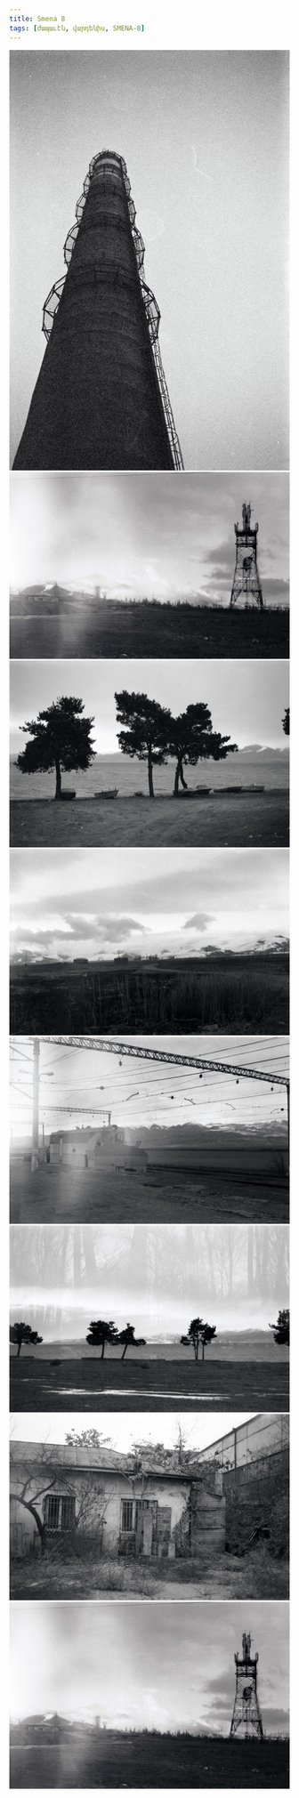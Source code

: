 ```yaml
---
title: Smena 8
tags: [ժապաւէն, վարդենիս, SMENA-8]
---
```


<div class="col-12 col-sm-6 col-md-4">
	<img src="/uploads/film-bw-3.jpg" alt="image" />
	<img src="/uploads/film-bw-6.jpg" alt="image" />
</div>
<div class="col-12 col-sm-6 col-md-4">
	<img src="/uploads/film-bw-2.jpg" alt="image" />
	<img src="/uploads/film-bw-7.jpg" alt="image" />
	<img src="/uploads/film-bw-1.jpg" alt="image" />
</div>
<div class="col-12 col-sm-6 col-md-4">
	<img src="/uploads/film-bw-4.jpg" alt="image" />
	<img src="/uploads/film-bw-5.jpg" alt="image" />
	<img src="/uploads/film-bw-6.jpg" alt="image" />
</div>
